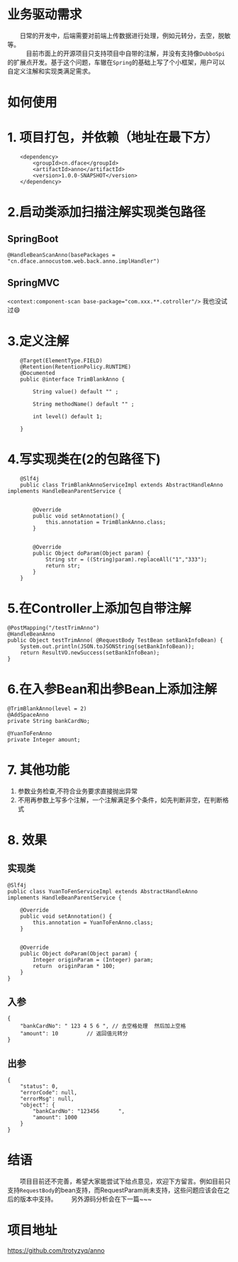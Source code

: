 # 业务驱动需求
&emsp;&emsp;日常的开发中，后端需要对前端上传数据进行处理，例如元转分，去空，脱敏等。  
&emsp;&emsp;&emsp;目前市面上的开源项目只支持项目中自带的注解，并没有支持像`DubboSpi`的扩展点开发。基于这个问题，车辙在`Spring`的基础上写了个小框架，用户可以自定义注解和实现类满足需求。
# 如何使用
# 1. 项目打包，并依赖（地址在最下方）
```
    <dependency>
        <groupId>cn.dface</groupId>
        <artifactId>anno</artifactId>
        <version>1.0.0-SNAPSHOT</version>
    </dependency>
```


# 2.启动类添加扫描注解实现类包路径
## SpringBoot 
`@HandleBeanScanAnno(basePackages = "cn.dface.annocustom.web.back.anno.implHandler")`
## SpringMVC
`<context:component-scan base-package="com.xxx.**.cotroller"/>`  我也没试过😄
# 3.定义注解
```
    @Target(ElementType.FIELD)
    @Retention(RetentionPolicy.RUNTIME)
    @Documented
    public @interface TrimBlankAnno {

        String value() default "" ;

        String methodName() default "" ;

        int level() default 1;

    }
```

# 4.写实现类在(2的包路径下)    
```
    @Slf4j
    public class TrimBlankAnnoServiceImpl extends AbstractHandleAnno implements HandleBeanParentService {


        @Override
        public void setAnnotation() {
            this.annotation = TrimBlankAnno.class;
        }


        @Override
        public Object doParam(Object param) {
            String str = ((String)param).replaceAll("1","333");
            return str;
        }
    }
```    
# 5.在Controller上添加包自带注解
```
@PostMapping("/testTrimAnno")
@HandleBeanAnno
public Object testTrimAnno( @RequestBody TestBean setBankInfoBean) {
    System.out.println(JSON.toJSONString(setBankInfoBean));
    return ResultVO.newSuccess(setBankInfoBean);
}
```
# 6.在入参Bean和出参Bean上添加注解
```
@TrimBlankAnno(level = 2)
@AddSpaceAnno
private String bankCardNo;

@YuanToFenAnno
private Integer amount;
```


# 7. 其他功能
1. 参数业务检查,不符合业务要求直接抛出异常
2. 不用再参数上写多个注解，一个注解满足多个条件，如先判断非空，在判断格式


# 8. 效果
## 实现类
```
@Slf4j
public class YuanToFenServiceImpl extends AbstractHandleAnno implements HandleBeanParentService {

    @Override
    public void setAnnotation() {
        this.annotation = YuanToFenAnno.class;
    }


    @Override
    public Object doParam(Object param) {
        Integer originParam = (Integer) param;
        return  originParam * 100;
    }
}
```
## 入参
```
{
    "bankCardNo": " 123 4 5 6 ", // 去空格处理  然后加上空格
    "amount": 10         // 返回值元转分
}
```


## 出参
```
{
    "status": 0,
    "errorCode": null,
    "errorMsg": null,
    "object": {
        "bankCardNo": "123456      ",
        "amount": 1000
    }
}
```
# 结语
&emsp;&emsp;项目目前还不完善，希望大家能尝试下给点意见，欢迎下方留言。例如目前只支持`RequestBody`的bean支持，而RequestParam尚未支持，这些问题应该会在之后的版本中支持。
&emsp;&emsp;另外源码分析会在下一篇~~~
# 项目地址
https://github.com/trotyzyq/anno
